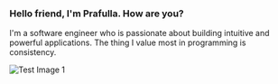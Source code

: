### Hello friend, I'm Prafulla. How are you?

I'm a software engineer who is passionate about building intuitive and powerful applications. The thing I value most in programming is consistency. 
<!--
**shyam1234/shyam1234** is a ✨ _special_ ✨ repository because its `README.md` (this file) appears on your GitHub profile.

Here are some ideas to get you started:

- 🔭 I’m currently working on ...
- 🌱 I’m currently learning ...
- 👯 I’m looking to collaborate on ...
- 🤔 I’m looking for help with ...
- 💬 Ask me about ...
- 📫 How to reach me: ...
- 😄 Pronouns: ...
- ⚡ Fun fact: ...
-->
![Test Image 1](https://wallpapercave.com/wp/wp1828920.jpg)
